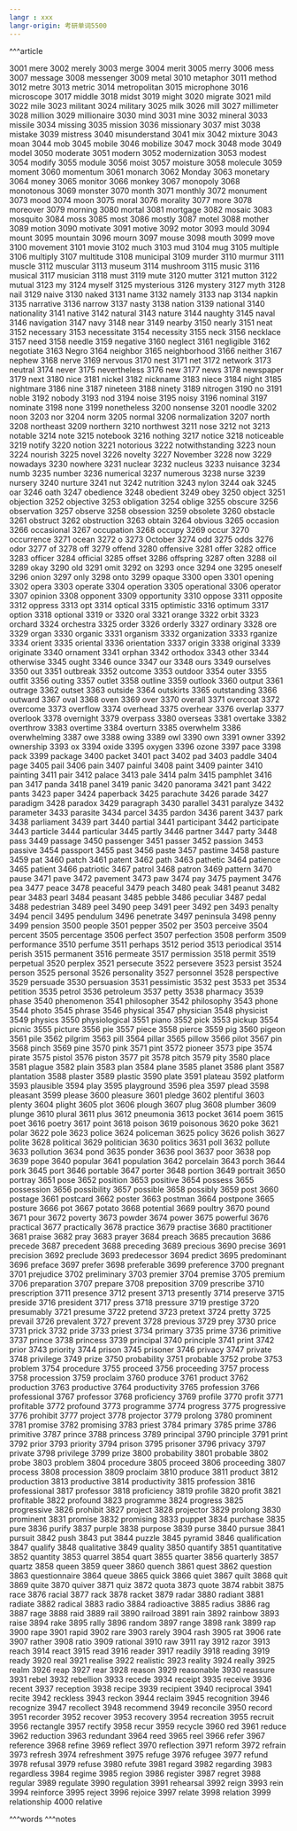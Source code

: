 ```yaml
---
langr : xxx
langr-origin: 考研单词5500
---
```


^^^article

3001 mere
3002 merely
3003 merge
3004 merit
3005 merry
3006 mess
3007 message
3008 messenger
3009 metal
3010 metaphor
3011 method
3012 metre
3013 metric
3014 metropolitan
3015 microphone
3016 microscope
3017 middle
3018 midst
3019 might
3020 migrate
3021 mild
3022 mile
3023 militant
3024 military
3025 milk
3026 mill
3027 millimeter
3028 million
3029 millionaire
3030 mind
3031 mine
3032 mineral
3033 missile
3034 missing
3035 mission
3036 missionary
3037 mist
3038 mistake
3039 mistress
3040 misunderstand
3041 mix
3042 mixture
3043 moan
3044 mob
3045 mobile
3046 mobilize
3047 mock
3048 mode
3049 model
3050 moderate
3051 modern
3052 modernization
3053 modest
3054 modify
3055 module
3056 moist
3057 moisture
3058 molecule
3059 moment
3060 momentum
3061 monarch
3062 Monday
3063 monetary
3064 money
3065 monitor
3066 monkey
3067 monopoly
3068 monotonous
3069 monster
3070 month
3071 monthly
3072 monument
3073 mood
3074 moon
3075 moral
3076 morality
3077 more
3078 moreover
3079 morning
3080 mortal
3081 mortgage
3082 mosaic
3083 mosquito
3084 moss
3085 most
3086 mostly
3087 motel
3088 mother
3089 motion
3090 motivate
3091 motive
3092 motor
3093 mould
3094 mount
3095 mountain
3096 mourn
3097 mouse
3098 mouth
3099 move
3100 movement
3101 movie
3102 much
3103 mud
3104 mug
3105 multiple
3106 multiply
3107 multitude
3108 municipal
3109 murder
3110 murmur
3111 muscle
3112 muscular
3113 museum
3114 mushroom
3115 music
3116 musical
3117 musician
3118 must
3119 mute
3120 mutter
3121 mutton
3122 mutual
3123 my
3124 myself
3125 mysterious
3126 mystery
3127 myth
3128 nail
3129 naive
3130 naked
3131 name
3132 namely
3133 nap
3134 napkin
3135 narrative
3136 narrow
3137 nasty
3138 nation
3139 national
3140 nationality
3141 native
3142 natural
3143 nature
3144 naughty
3145 naval
3146 navigation
3147 navy
3148 near
3149 nearby
3150 nearly
3151 neat
3152 necessary
3153 necessitate
3154 necessity
3155 neck
3156 necklace
3157 need
3158 needle
3159 negative
3160 neglect
3161 negligible
3162 negotiate
3163 Negro
3164 neighbor
3165 neighborhood
3166 neither
3167 nephew
3168 nerve
3169 nervous
3170 nest
3171 net
3172 network
3173 neutral
3174 never
3175 nevertheless
3176 new
3177 news
3178 newspaper
3179 next
3180 nice
3181 nickel
3182 nickname
3183 niece
3184 night
3185 nightmare
3186 nine
3187 nineteen
3188 ninety
3189 nitrogen
3190 no
3191 noble
3192 nobody
3193 nod
3194 noise
3195 noisy
3196 nominal
3197 nominate
3198 none
3199 nonetheless
3200 nonsense
3201 noodle
3202 noon
3203 nor
3204 norm
3205 normal
3206 normalization
3207 north
3208 northeast
3209 northern
3210 northwest
3211 nose
3212 not
3213 notable
3214 note
3215 notebook
3216 nothing
3217 notice
3218 noticeable
3219 notify
3220 notion
3221 notorious
3222 notwithstanding
3223 noun
3224 nourish
3225 novel
3226 novelty
3227 November
3228 now
3229 nowadays
3230 nowhere
3231 nuclear
3232 nucleus
3233 nuisance
3234 numb
3235 number
3236 numerical
3237 numerous
3238 nurse
3239 nursery
3240 nurture
3241 nut
3242 nutrition
3243 nylon
3244 oak
3245 oar
3246 oath
3247 obedience
3248 obedient
3249 obey
3250 object
3251 objection
3252 objective
3253 obligation
3254 oblige
3255 obscure
3256 observation
3257 observe
3258 obsession
3259 obsolete
3260 obstacle
3261 obstruct
3262 obstruction
3263 obtain
3264 obvious
3265 occasion
3266 occasional
3267 occupation
3268 occupy
3269 occur
3270 occurrence
3271 ocean
3272 o
3273 October
3274 odd
3275 odds
3276 odor
3277 of
3278 off
3279 offend
3280 offensive
3281 offer
3282 office
3283 officer
3284 official
3285 offset
3286 offspring
3287 often
3288 oil
3289 okay
3290 old
3291 omit
3292 on
3293 once
3294 one
3295 oneself
3296 onion
3297 only
3298 onto
3299 opaque
3300 open
3301 opening
3302 opera
3303 operate
3304 operation
3305 operational
3306 operator
3307 opinion
3308 opponent
3309 opportunity
3310 oppose
3311 opposite
3312 oppress
3313 opt
3314 optical
3315 optimistic
3316 optimum
3317 option
3318 optional
3319 or
3320 oral
3321 orange
3322 orbit
3323 orchard
3324 orchestra
3325 order
3326 orderly
3327 ordinary
3328 ore
3329 organ
3330 organic
3331 organism
3332 organization
3333 rganize
3334 orient
3335 oriental
3336 orientation
3337 origin
3338 original
3339 originate
3340 ornament
3341 orphan
3342 orthodox
3343 other
3344 otherwise
3345 ought
3346 ounce
3347 our
3348 ours
3349 ourselves
3350 out
3351 outbreak
3352 outcome
3353 outdoor
3354 outer
3355 outfit
3356 outing
3357 outlet
3358 outline
3359 outlook
3360 output
3361 outrage
3362 outset
3363 outside
3364 outskirts
3365 outstanding
3366 outward
3367 oval
3368 oven
3369 over
3370 overall
3371 overcoat
3372 overcome
3373 overflow
3374 overhead
3375 overhear
3376 overlap
3377 overlook
3378 overnight
3379 overpass
3380 overseas
3381 overtake
3382 overthrow
3383 overtime
3384 overturn
3385 overwhelm
3386 overwhelming
3387 owe
3388 owing
3389 owl
3390 own
3391 owner
3392 ownership
3393 ox
3394 oxide
3395 oxygen
3396 ozone
3397 pace
3398 pack
3399 package
3400 packet
3401 pact
3402 pad
3403 paddle
3404 page
3405 pail
3406 pain
3407 painful
3408 paint
3409 painter
3410 painting
3411 pair
3412 palace
3413 pale
3414 palm
3415 pamphlet
3416 pan
3417 panda
3418 panel
3419 panic
3420 panorama
3421 pant
3422 pants
3423 paper
3424 paperback
3425 parachute
3426 parade
3427 paradigm
3428 paradox
3429 paragraph
3430 parallel
3431 paralyze
3432 parameter
3433 parasite
3434 parcel
3435 pardon
3436 parent
3437 park
3438 parliament
3439 part
3440 partial
3441 participant
3442 participate
3443 particle
3444 particular
3445 partly
3446 partner
3447 party
3448 pass
3449 passage
3450 passenger
3451 passer
3452 passion
3453 passive
3454 passport
3455 past
3456 paste
3457 pastime
3458 pasture
3459 pat
3460 patch
3461 patent
3462 path
3463 pathetic
3464 patience
3465 patient
3466 patriotic
3467 patrol
3468 patron
3469 pattern
3470 pause
3471 pave
3472 pavement
3473 paw
3474 pay
3475 payment
3476 pea
3477 peace
3478 peaceful
3479 peach
3480 peak
3481 peanut
3482 pear
3483 pearl
3484 peasant
3485 pebble
3486 peculiar
3487 pedal
3488 pedestrian
3489 peel
3490 peep
3491 peer
3492 pen
3493 penalty
3494 pencil
3495 pendulum
3496 penetrate
3497 peninsula
3498 penny
3499 pension
3500 people
3501 pepper
3502 per
3503 perceive
3504 percent
3505 percentage
3506 perfect
3507 perfection
3508 perform
3509 performance
3510 perfume
3511 perhaps
3512 period
3513 periodical
3514 perish
3515 permanent
3516 permeate
3517 permission
3518 permit
3519 perpetual
3520 perplex
3521 persecute
3522 persevere
3523 persist
3524 person
3525 personal
3526 personality
3527 personnel
3528 perspective
3529 persuade
3530 persuasion
3531 pessimistic
3532 pest
3533 pet
3534 petition
3535 petrol
3536 petroleum
3537 petty
3538 pharmacy
3539 phase
3540 phenomenon
3541 philosopher
3542 philosophy
3543 phone
3544 photo
3545 phrase
3546 physical
3547 physician
3548 physicist
3549 physics
3550 physiological
3551 piano
3552 pick
3553 pickup
3554 picnic
3555 picture
3556 pie
3557 piece
3558 pierce
3559 pig
3560 pigeon
3561 pile
3562 pilgrim
3563 pill
3564 pillar
3565 pillow
3566 pilot
3567 pin
3568 pinch
3569 pine
3570 pink
3571 pint
3572 pioneer
3573 pipe
3574 pirate
3575 pistol
3576 piston
3577 pit
3578 pitch
3579 pity
3580 place
3581 plague
3582 plain
3583 plan
3584 plane
3585 planet
3586 plant
3587 plantation
3588 plaster
3589 plastic
3590 plate
3591 plateau
3592 platform
3593 plausible
3594 play
3595 playground
3596 plea
3597 plead
3598 pleasant
3599 please
3600 pleasure
3601 pledge
3602 plentiful
3603 plenty
3604 plight
3605 plot
3606 plough
3607 plug
3608 plumber
3609 plunge
3610 plural
3611 plus
3612 pneumonia
3613 pocket
3614 poem
3615 poet
3616 poetry
3617 point
3618 poison
3619 poisonous
3620 poke
3621 polar
3622 pole
3623 police
3624 policeman
3625 policy
3626 polish
3627 polite
3628 political
3629 politician
3630 politics
3631 poll
3632 pollute
3633 pollution
3634 pond
3635 ponder
3636 pool
3637 poor
3638 pop
3639 pope
3640 popular
3641 population
3642 porcelain
3643 porch
3644 pork
3645 port
3646 portable
3647 porter
3648 portion
3649 portrait
3650 portray
3651 pose
3652 position
3653 positive
3654 possess
3655 possession
3656 possibility
3657 possible
3658 possibly
3659 post
3660 postage
3661 postcard
3662 poster
3663 postman
3664 postpone
3665 posture
3666 pot
3667 potato
3668 potential
3669 poultry
3670 pound
3671 pour
3672 poverty
3673 powder
3674 power
3675 powerful
3676 practical
3677 practically
3678 practice
3679 practise
3680 practitioner
3681 praise
3682 pray
3683 prayer
3684 preach
3685 precaution
3686 precede
3687 precedent
3688 preceding
3689 precious
3690 precise
3691 precision
3692 preclude
3693 predecessor
3694 predict
3695 predominant
3696 preface
3697 prefer
3698 preferable
3699 preference
3700 pregnant
3701 prejudice
3702 preliminary
3703 premier
3704 premise
3705 premium
3706 preparation
3707 prepare
3708 preposition
3709 prescribe
3710 prescription
3711 presence
3712 present
3713 presently
3714 preserve
3715 preside
3716 president
3717 press
3718 pressure
3719 prestige
3720 presumably
3721 presume
3722 pretend
3723 pretext
3724 pretty
3725 prevail
3726 prevalent
3727 prevent
3728 previous
3729 prey
3730 price
3731 prick
3732 pride
3733 priest
3734 primary
3735 prime
3736 primitive
3737 prince
3738 princess
3739 principal
3740 principle
3741 print
3742 prior
3743 priority
3744 prison
3745 prisoner
3746 privacy
3747 private
3748 privilege
3749 prize
3750 probability
3751 probable
3752 probe
3753 problem
3754 procedure
3755 proceed
3756 proceeding
3757 process
3758 procession
3759 proclaim
3760 produce
3761 product
3762 production
3763 productive
3764 productivity
3765 profession
3766 professional
3767 professor
3768 proficiency
3769 profile
3770 profit
3771 profitable
3772 profound
3773 programme
3774 progress
3775 progressive
3776 prohibit
3777 project
3778 projector
3779 prolong
3780 prominent
3781 promise
3782 promising
3783 priest
3784 primary
3785 prime
3786 primitive
3787 prince
3788 princess
3789 principal
3790 principle
3791 print
3792 prior
3793 priority
3794 prison
3795 prisoner
3796 privacy
3797 private
3798 privilege
3799 prize
3800 probability
3801 probable
3802 probe
3803 problem
3804 procedure
3805 proceed
3806 proceeding
3807 process
3808 procession
3809 proclaim
3810 produce
3811 product
3812 production
3813 productive
3814 productivity
3815 profession
3816 professional
3817 professor
3818 proficiency
3819 profile
3820 profit
3821 profitable
3822 profound
3823 programme
3824 progress
3825 progressive
3826 prohibit
3827 project
3828 projector
3829 prolong
3830 prominent
3831 promise
3832 promising
3833 puppet
3834 purchase
3835 pure
3836 purify
3837 purple
3838 purpose
3839 purse
3840 pursue
3841 pursuit
3842 push
3843 put
3844 puzzle
3845 pyramid
3846 qualification
3847 qualify
3848 qualitative
3849 quality
3850 quantify
3851 quantitative
3852 quantity
3853 quarrel
3854 quart
3855 quarter
3856 quarterly
3857 quartz
3858 queen
3859 queer
3860 quench
3861 quest
3862 question
3863 questionnaire
3864 queue
3865 quick
3866 quiet
3867 quilt
3868 quit
3869 quite
3870 quiver
3871 quiz
3872 quota
3873 quote
3874 rabbit
3875 race
3876 racial
3877 rack
3878 racket
3879 radar
3880 radiant
3881 radiate
3882 radical
3883 radio
3884 radioactive
3885 radius
3886 rag
3887 rage
3888 raid
3889 rail
3890 railroad
3891 rain
3892 rainbow
3893 raise
3894 rake
3895 rally
3896 random
3897 range
3898 rank
3899 rap
3900 rape
3901 rapid
3902 rare
3903 rarely
3904 rash
3905 rat
3906 rate
3907 rather
3908 ratio
3909 rational
3910 raw
3911 ray
3912 razor
3913 reach
3914 react
3915 read
3916 reader
3917 readily
3918 reading
3919 ready
3920 real
3921 realise
3922 realistic
3923 reality
3924 really
3925 realm
3926 reap
3927 rear
3928 reason
3929 reasonable
3930 reassure
3931 rebel
3932 rebellion
3933 recede
3934 receipt
3935 receive
3936 recent
3937 reception
3938 recipe
3939 recipient
3940 reciprocal
3941 recite
3942 reckless
3943 reckon
3944 reclaim
3945 recognition
3946 recognize
3947 recollect
3948 recommend
3949 reconcile
3950 record
3951 recorder
3952 recover
3953 recovery
3954 recreation
3955 recruit
3956 rectangle
3957 rectify
3958 recur
3959 recycle
3960 red
3961 reduce
3962 reduction
3963 redundant
3964 reed
3965 reel
3966 refer
3967 reference
3968 refine
3969 reflect
3970 reflection
3971 reform
3972 refrain
3973 refresh
3974 refreshment
3975 refuge
3976 refugee
3977 refund
3978 refusal
3979 refuse
3980 refute
3981 regard
3982 regarding
3983 regardless
3984 regime
3985 region
3986 register
3987 regret
3988 regular
3989 regulate
3990 regulation
3991 rehearsal
3992 reign
3993 rein
3994 reinforce
3995 reject
3996 rejoice
3997 relate
3998 relation
3999 relationship
4000 relative



^^^words
^^^notes
